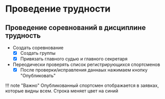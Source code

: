 # Проведение трудности

## Проведение соревнований в дисциплине трудность

* Создать соревнование
    * [x] Создать группы
    * [x] Привязать главного судью и главного секретаря
* Переодически проверять список регистрирующихся спортсменов
    * [x] После проверки/исправления даннаых нажимаем кнопку "Опубликовать"

!!! note "Важно"
    Опубликованный спортсмен отображается в заявках, которые видны всем.
    Строка меняет цвет на синий

